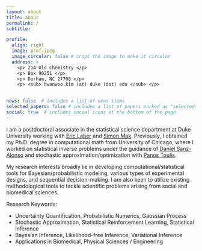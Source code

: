 ```yaml
---
layout: about
title: about
permalink: /
subtitle: 

profile:
  align: right
  image: prof.jpeg
  image_circular: false # crops the image to make it circular
  address: >
    <p> 214 Old Chemistry </p>
    <p> Box 90251 </p>
    <p> Durham, NC 27708 </p>
    <p> <sub> hwanwoo.kim (at) duke (dot) edu </sub> </p>
    

news: false  # includes a list of news items
selected_papers: false # includes a list of papers marked as "selected={true}"
social: true  # includes social icons at the bottom of the page
---
```


I am a postdoctoral associate in the statistical science department at Duke University working with [Eric Laber](https://www.laber-labs.com/) and [Simon Mak](https://sites.google.com/view/simonmak/home). Previously, I obtained my Ph.D. degree in computational math from University of Chicago, where I worked on statistical inverse problems under the guidance of [Daniel Sanz-Alonso](https://sites.google.com/a/uchicago.edu/sanz-alonso/about?authuser=0) and stochastic approximation/optimization with [Panos Toulis](https://www.ptoulis.com/).

My research interests broadly lie in developing computational/statistical tools for Bayesian/probabilistic modeling, various types of experimental designs, and sequential decision-making. I am also keen to utilize existing methodological tools to tackle scientific problems arising from social and biomedical sciences.
  
Research Keywords:
* Uncertainty Quantification, Probabilistic Numerics, Gaussian Process
* Stochastic Approximation, Statistical Reinforcement Learning, Statistical Inference
* Bayesian Inference, Likelihood-free Inference, Variational Inference 
* Applications in Biomedical, Physical Sciences / Engineering


